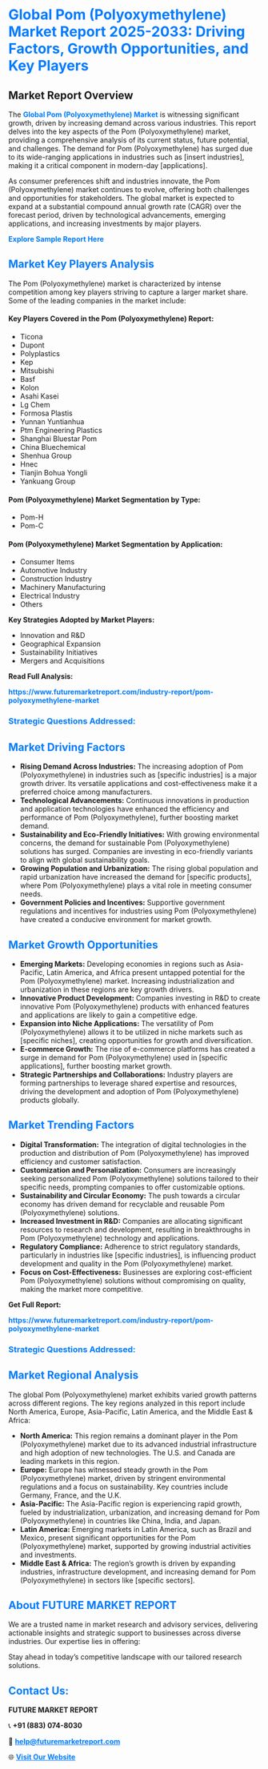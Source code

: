 <h1 style="color: #007BFF;">Global Pom (Polyoxymethylene) Market Report 2025-2033: Driving Factors, Growth Opportunities, and Key Players</h1>

<section id="overview">
<h2>Market Report Overview</h2>
<p>The <a href="https://www.futuremarketreport.com/industry-report/pom-polyoxymethylene-market" style="color: #007BFF; text-decoration: none;"><strong>Global Pom (Polyoxymethylene) Market</strong></a> is witnessing significant growth, driven by increasing demand across various industries. This report delves into the key aspects of the Pom (Polyoxymethylene) market, providing a comprehensive analysis of its current status, future potential, and challenges. The demand for Pom (Polyoxymethylene) has surged due to its wide-ranging applications in industries such as [insert industries], making it a critical component in modern-day [applications].</p>
<p>As consumer preferences shift and industries innovate, the Pom (Polyoxymethylene) market continues to evolve, offering both challenges and opportunities for stakeholders. The global market is expected to expand at a substantial compound annual growth rate (CAGR) over the forecast period, driven by technological advancements, emerging applications, and increasing investments by major players.</p>
</section>

<section id="overview">
<p><a href="https://www.futuremarketreport.com/request-sample/reportId=30635" style="color: #007BFF; text-decoration: none;"><strong>Explore Sample Report Here</strong></a></p>
</section>

<section id="key-players">
<h2 style="color: #007BFF;">Market Key Players Analysis</h2>
<p>The Pom (Polyoxymethylene) market is characterized by intense competition among key players striving to capture a larger market share. Some of the leading companies in the market include:</p>
<h4>Key Players Covered in the Pom (Polyoxymethylene) Report:</h4>
<ul><li>Ticona</li><li>Dupont</li><li>Polyplastics</li><li>Kep</li><li>Mitsubishi</li><li>Basf</li><li>Kolon</li><li>Asahi Kasei</li><li>Lg Chem</li><li>Formosa Plastis</li><li>Yunnan Yuntianhua</li><li>Ptm Engineering Plastics</li><li>Shanghai Bluestar Pom</li><li>China Bluechemical</li><li>Shenhua Group</li><li>Hnec</li><li>Tianjin Bohua Yongli</li><li>Yankuang Group</li></ul>
<h4>Pom (Polyoxymethylene) Market Segmentation by Type:</h4>
<ul><li>Pom-H</li><li>Pom-C</li></ul>

<h4>Pom (Polyoxymethylene) Market Segmentation by Application:</h4>
<ul><li>Consumer Items</li><li>Automotive Industry</li><li>Construction Industry</li><li>Machinery Manufacturing</li><li>Electrical Industry</li><li>Others</li></ul>
<p><strong>Key Strategies Adopted by Market Players:</strong></p>
<ul>
<li>Innovation and R&D</li>
<li>Geographical Expansion</li>
<li>Sustainability Initiatives</li>
<li>Mergers and Acquisitions</li>
</ul>
</section>

<section>
<p><strong>Read Full Analysis: </strong></p><a href="https://www.futuremarketreport.com/industry-report/pom-polyoxymethylene-market" style="color: #007BFF; text-decoration: none;"><strong>https://www.futuremarketreport.com/industry-report/pom-polyoxymethylene-market</strong></a>
<h3 style="color: #007BFF;">Strategic Questions Addressed:</h3>
</section>

<section id="driving-factors">
<h2 style="color: #007BFF;">Market Driving Factors</h2>
<ul>
<li><strong>Rising Demand Across Industries:</strong> The increasing adoption of Pom (Polyoxymethylene) in industries such as [specific industries] is a major growth driver. Its versatile applications and cost-effectiveness make it a preferred choice among manufacturers.</li>
<li><strong>Technological Advancements:</strong> Continuous innovations in production and application technologies have enhanced the efficiency and performance of Pom (Polyoxymethylene), further boosting market demand.</li>
<li><strong>Sustainability and Eco-Friendly Initiatives:</strong> With growing environmental concerns, the demand for sustainable Pom (Polyoxymethylene) solutions has surged. Companies are investing in eco-friendly variants to align with global sustainability goals.</li>
<li><strong>Growing Population and Urbanization:</strong> The rising global population and rapid urbanization have increased the demand for [specific products], where Pom (Polyoxymethylene) plays a vital role in meeting consumer needs.</li>
<li><strong>Government Policies and Incentives:</strong> Supportive government regulations and incentives for industries using Pom (Polyoxymethylene) have created a conducive environment for market growth.</li>
</ul>
</section>

<section id="growth-opportunities">
<h2 style="color: #007BFF;">Market Growth Opportunities</h2>
<ul>
<li><strong>Emerging Markets:</strong> Developing economies in regions such as Asia-Pacific, Latin America, and Africa present untapped potential for the Pom (Polyoxymethylene) market. Increasing industrialization and urbanization in these regions are key growth drivers.</li>
<li><strong>Innovative Product Development:</strong> Companies investing in R&D to create innovative Pom (Polyoxymethylene) products with enhanced features and applications are likely to gain a competitive edge.</li>
<li><strong>Expansion into Niche Applications:</strong> The versatility of Pom (Polyoxymethylene) allows it to be utilized in niche markets such as [specific niches], creating opportunities for growth and diversification.</li>
<li><strong>E-commerce Growth:</strong> The rise of e-commerce platforms has created a surge in demand for Pom (Polyoxymethylene) used in [specific applications], further boosting market growth.</li>
<li><strong>Strategic Partnerships and Collaborations:</strong> Industry players are forming partnerships to leverage shared expertise and resources, driving the development and adoption of Pom (Polyoxymethylene) products globally.</li>
</ul>
</section>

<section id="trending-factors">
<h2 style="color: #007BFF;">Market Trending Factors</h2>
<ul>
<li><strong>Digital Transformation:</strong> The integration of digital technologies in the production and distribution of Pom (Polyoxymethylene) has improved efficiency and customer satisfaction.</li>
<li><strong>Customization and Personalization:</strong> Consumers are increasingly seeking personalized Pom (Polyoxymethylene) solutions tailored to their specific needs, prompting companies to offer customizable options.</li>
<li><strong>Sustainability and Circular Economy:</strong> The push towards a circular economy has driven demand for recyclable and reusable Pom (Polyoxymethylene) solutions.</li>
<li><strong>Increased Investment in R&D:</strong> Companies are allocating significant resources to research and development, resulting in breakthroughs in Pom (Polyoxymethylene) technology and applications.</li>
<li><strong>Regulatory Compliance:</strong> Adherence to strict regulatory standards, particularly in industries like [specific industries], is influencing product development and quality in the Pom (Polyoxymethylene) market.</li>
<li><strong>Focus on Cost-Effectiveness:</strong> Businesses are exploring cost-efficient Pom (Polyoxymethylene) solutions without compromising on quality, making the market more competitive.</li>
</ul>
</section>

<section>
<p><strong>Get Full Report: </strong></p><a href="https://www.futuremarketreport.com/industry-report/pom-polyoxymethylene-market" style="color: #007BFF; text-decoration: none;"><strong>https://www.futuremarketreport.com/industry-report/pom-polyoxymethylene-market</strong></a>
<h3 style="color: #007BFF;">Strategic Questions Addressed:</h3>
</section>


<section id="regional-analysis">
<h2 style="color: #007BFF;">Market Regional Analysis</h2>
<p>The global Pom (Polyoxymethylene) market exhibits varied growth patterns across different regions. The key regions analyzed in this report include North America, Europe, Asia-Pacific, Latin America, and the Middle East & Africa:</p>
<ul>
<li><strong>North America:</strong> This region remains a dominant player in the Pom (Polyoxymethylene) market due to its advanced industrial infrastructure and high adoption of new technologies. The U.S. and Canada are leading markets in this region.</li>
<li><strong>Europe:</strong> Europe has witnessed steady growth in the Pom (Polyoxymethylene) market, driven by stringent environmental regulations and a focus on sustainability. Key countries include Germany, France, and the U.K.</li>
<li><strong>Asia-Pacific:</strong> The Asia-Pacific region is experiencing rapid growth, fueled by industrialization, urbanization, and increasing demand for Pom (Polyoxymethylene) in countries like China, India, and Japan.</li>
<li><strong>Latin America:</strong> Emerging markets in Latin America, such as Brazil and Mexico, present significant opportunities for the Pom (Polyoxymethylene) market, supported by growing industrial activities and investments.</li>
<li><strong>Middle East & Africa:</strong> The region’s growth is driven by expanding industries, infrastructure development, and increasing demand for Pom (Polyoxymethylene) in sectors like [specific sectors].</li>
</ul>
</section>

<footer>
<h2 style="color: #007BFF;">About FUTURE MARKET REPORT</h2>
<p>We are a trusted name in market research and advisory services, delivering actionable insights and strategic support to businesses across diverse industries. Our expertise lies in offering:</p>

<p>Stay ahead in today’s competitive landscape with our tailored research solutions.</p>

<h2 style="color: #007BFF;">Contact Us:</h2>
<p><strong>FUTURE MARKET REPORT</strong></p>
<p>📞 <strong>+91 (883) 074-8030</strong></p>
<p>📧 <strong><a href="mailto:help@futuremarketreport.com" style="color: #007BFF;">help@futuremarketreport.com</a></strong></p>
<p>🌐 <strong><a href="https://www.futuremarketreport.com/" style="color: #007BFF;">Visit Our Website</a></strong></p>
</footer>